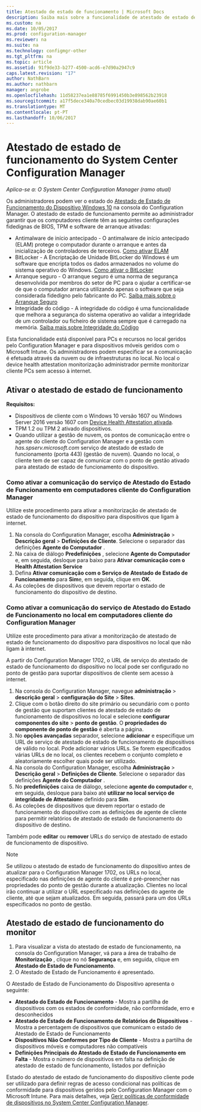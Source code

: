 ```yaml
---
title: Atestado de estado de funcionamento | Microsoft Docs
description: Saiba mais sobre a funcionalidade de atestado de estado de funcionamento do dispositivo podem ser visualizada na consola do Configuration Manager.
ms.custom: na
ms.date: 10/05/2017
ms.prod: configuration-manager
ms.reviewer: na
ms.suite: na
ms.technology: configmgr-other
ms.tgt_pltfrm: na
ms.topic: article
ms.assetid: 91f9de33-b277-4500-acd6-e7d90a2947c9
caps.latest.revision: "17"
author: NathBarn
ms.author: nathbarn
manager: angrobe
ms.openlocfilehash: 11d58237ea1e88785f6991450b3e898562b23918
ms.sourcegitcommit: a17f5dece340a70cedbec03d19938dab90ae60b1
ms.translationtype: MT
ms.contentlocale: pt-PT
ms.lasthandoff: 10/06/2017
---
```

# <a name="health-attestation-for-system-center-configuration-manager"></a>Atestado de estado de funcionamento do System Center Configuration Manager

*Aplica-se a: O System Center Configuration Manager (ramo atual)*

Os administradores podem ver o estado do [Atestado de Estado de Funcionamento do Dispositivo Windows 10](https://technet.microsoft.com/library/mt592023.aspx) na consola do Configuration Manager.  O atestado de estado de funcionamento permite ao administrador garantir que os computadores cliente têm as seguintes configurações fidedignas de BIOS, TPM e software de arranque ativadas:  

-   Antimalware de início antecipado - O antimalware de início antecipado (ELAM) protege o computador durante o arranque e antes da inicialização de controladores de terceiros. [Como ativar ELAM](https://gallery.technet.microsoft.com/How-to-turn-on-Early-84552ec5)  
-   BitLocker - A Encriptação de Unidade BitLocker do Windows é um software que encripta todos os dados armazenados no volume do sistema operativo do Windows.  [Como ativar o BitLocker](https://gallery.technet.microsoft.com/How-to-turn-on-BitLocker-34294d3d)  
-   Arranque seguro - O arranque seguro é uma norma de segurança desenvolvida por membros do setor de PC para o ajudar a certificar-se de que o computador arranca utilizando apenas o software que seja considerada fidedigno pelo fabricante do PC. [Saiba mais sobre o Arranque Seguro](https://technet.microsoft.com/library/hh824987.aspx)  
-   Integridade do código - A integridade do código é uma funcionalidade que melhora a segurança do sistema operativo ao validar a integridade de um controlador ou ficheiro de sistema sempre que é carregado na memória. [Saiba mais sobre Integridade do Código](https://technet.microsoft.com/library/dd348642.aspx)  

Esta funcionalidade está disponível para PCs e recursos no local geridos pelo Configuration Manager e para dispositivos móveis geridos com o Microsoft Intune. Os administradores podem especificar se a comunicação é efetuada através da nuvem ou de infraestruturas no local. No local o device health attestation monitorização administrador permite monitorizar cliente PCs sem acesso à internet.

## <a name="enable-health-attestation"></a>Ativar o atestado de estado de funcionamento

 **Requisitos:**  

-   Dispositivos de cliente com o Windows 10 versão 1607 ou Windows Server 2016 versão 1607 com [Device Health Attestation ativada](https://technet.microsoft.com/windows-server-docs/security/device-health-attestation).
-   TPM 1.2 ou TPM 2 ativado dispositivos.
-   Quando utilizar a gestão de nuvem, os pontos de comunicação entre o agente do cliente do Configuration Manager e a gestão com *has.spserv.microsoft.com* serviço de atestado de estado de funcionamento (porta 443) (gestão de nuvem). Quando no local, o cliente tem de ser capaz de comunicar com o ponto de gestão ativado para atestado de estado de funcionamento do dispositivo.

### <a name="how-to-enable-health-attestation-service-communication-on-configuration-manager-client-computers"></a>Como ativar a comunicação do serviço de Atestado do Estado de Funcionamento em computadores cliente do Configuration Manager

Utilize este procedimento para ativar a monitorização de atestado de estado de funcionamento do dispositivo para dispositivos que ligam à internet.

1.  Na consola do Configuration Manager, escolha **Administração** > **Descrição geral** > **Definições de Cliente**.  Selecione o separador das definições **Agente do Computador** .  
2.  Na caixa de diálogo **Predefinições** , selecione **Agente do Computador** e, em seguida, desloque para baixo para **Ativar comunicação com o Health Attestation Service**  
3.  Defina **Ativar comunicação com o Serviço de Atestado de Estado de Funcionamento** para **Sim**e, em seguida, clique em **OK**.  
4. As coleções de dispositivos que devem reportar o estado de funcionamento do dispositivo de destino.

### <a name="how-to-enable-on-premises-health-attestation-service-communication-on-configuration-manager-client-computers"></a>Como ativar a comunicação do serviço de Atestado do Estado de Funcionamento no local em computadores cliente do Configuration Manager
Utilize este procedimento para ativar a monitorização de atestado de estado de funcionamento do dispositivo para dispositivos no local que não ligam à internet.

A partir do Configuration Manager 1702, o URL de serviço do atestado de estado de funcionamento do dispositivo no local pode ser configurado no ponto de gestão para suportar dispositivos de cliente sem acesso à internet.

1. Na consola do Configuration Manager, navegue **administração** > **descrição geral** > **configuração do Site** > **Sites**.
2. Clique com o botão direito do site primário ou secundário com o ponto de gestão que suportam clientes de atestado de estado de funcionamento de dispositivos no local e selecione **configurar componentes do site** > **ponto de gestão**. O **propriedades do componente de ponto de gestão** é aberta a página.
3. No **opções avançadas** separador, selecione **adicionar** e especifique um URL de serviço de atestado de estado de funcionamento de dispositivos de válido no local. Pode adicionar vários URLs. Se forem especificados várias URLs de no local, os clientes recebem o conjunto completo e aleatoriamente escolher quais pode ser utilizado.
4.  Na consola do Configuration Manager, escolha **Administração** > **Descrição geral** > **Definições de Cliente**.  Selecione o separador das definições **Agente do Computador** .  
5.  No **predefinições** caixa de diálogo, selecione **agente do computador** e, em seguida, desloque para baixo até **utilizar no local serviço de integridade de Attestaion**e definido para **Sim**.
6. As coleções de dispositivos que devem reportar o estado de funcionamento do dispositivo com as definições de agente de cliente para permitir relatórios de atestado de estado de funcionamento do dispositivo de destino.

Também pode **editar** ou **remover** URLs do serviço de atestado de estado de funcionamento de dispositivo.

> [!NOTE]
> Se utilizou o atestado de estado de funcionamento do dispositivo antes de atualizar para o Configuration Manager 1702, os URLs no local, especificado nas definições de agente do cliente é pré-preencher nas propriedades do ponto de gestão durante a atualização. Clientes no local irão continuar a utilizar o URL especificado nas definições do agente de cliente, até que sejam atualizados. Em seguida, passará para um dos URLs especificados no ponto de gestão.

## <a name="monitor-device-health-attestation"></a>Atestado de estado de funcionamento do monitor

1.  Para visualizar a vista do atestado de estado de funcionamento, na consola do Configuration Manager, vá para a área de trabalho de **Monitorização** , clique no nó **Segurança** e, em seguida, clique em **Atestado de Estado de Funcionamento**.  
2.  O Atestado de Estado de Funcionamento é apresentado.  

O Atestado de Estado de Funcionamento do Dispositivo apresenta o seguinte:  

-   **Atestado do Estado de Funcionamento** - Mostra a partilha de dispositivos com os estados de conformidade, não conformidade, erro e desconhecidos  
-   **Atestado de Estado de Funcionamento de Relatórios de Dispositivos** - Mostra a percentagem de dispositivos que comunicam o estado de Atestado de Estado de Funcionamento  
-   **Dispositivos Não Conformes por Tipo de Cliente** - Mostra a partilha de dispositivos móveis e computadores não compatíveis  
-   **Definições Principais do Atestado de Estado de Funcionamento em Falta** - Mostra o número de dispositivos em falta na definição de atestado de estado de funcionamento, listados por definição

Estado do atestado de estado de funcionamento do dispositivo cliente pode ser utilizado para definir regras de acesso condicional nas políticas de conformidade para dispositivos geridos pelo Configuration Manager com o Microsoft Intune. Para mais detalhes, veja [Gerir políticas de conformidade de dispositivos no System Center Configuration Manager](/sccm/protect/deploy-use/device-compliance-policies).  
